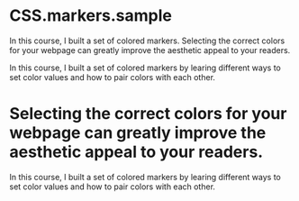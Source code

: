 # CSS.markers.sample
In this course, I built a set of colored markers.
Selecting the correct colors for your webpage can greatly improve the aesthetic appeal to your readers.

In this course, I built a set of colored markers by learing different ways to set color values and how to pair colors with each other.
# Selecting the correct colors for your webpage can greatly improve the aesthetic appeal to your readers.

In this course, I built a set of colored markers by learing different ways to set color values and how to pair colors with each other.
